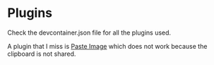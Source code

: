 # Plugins

Check the devcontainer.json file for all the plugins used.

A plugin that I miss is [Paste Image](https://marketplace.visualstudio.com/items?itemName=mushan.vscode-paste-image) which does not work because the clipboard is not shared.
